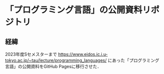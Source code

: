 # 「プログラミング言語」の公開資料リポジトリ

## 経緯

2023年度Sセメスターまで <https://www.eidos.ic.i.u-tokyo.ac.jp/~tau/lecture/programming_languages/> にあった「プログラミング言語」の公開資料をGitHub Pagesに移行させた．
